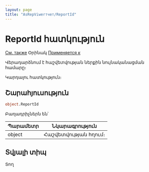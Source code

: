 ```yaml
---
layout: page
title: "AsRepViwerтчет/ReportId"
---
```



# ReportId հատկություն

[См. также](../AsRepViewer.md) Օրինակ [Применяется к](../AsRepViewer.md) 

Վերադարձնում է հաշվետվության ներքին նույնականացման համարը։

Կարդալու հատկություն։


## Շարահյուսություն

``` vb
object.ReportId
```


Բաղադրիչներն են՝ 


| Պարամետր | Նկարագրություն |
|--|--|
| object | Հաշվետվության հղում։  |


## Տվյալի տիպ

Տող
